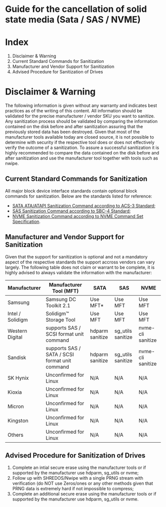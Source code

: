 ﻿# Guide for the cancellation of solid state media (Sata / SAS / NVME)

# Index
1. Disclaimer & Warning
2. Current Standard Commands for Sanitization
3. Manufacturer and Vendor Support for Sanitization
4. Advised Procedure for Sanitization of Drives

# Disclaimer & Warning
The following information is given without any warranty and indicates best practices as of the writing of this content.
All information should be validated for the precise manufacturer / vendor SKU you want to sanitize.
Any sanitization process should be validated by comparing the information contained on the disk before and after sanitization assuring that the previously stored data has been destroyed.
Given that most of the manufacturer tools available today are closed source, it is not possible to determine with security if the respective tool does or does not effectively verify the outcome of a sanitization.
To assure a successful sanitization it is highly recommended to compare the data contained on the disk before and after sanitization and use the manufacturer tool together with tools such as nwipe. 

## Current Standard Commands for Sanitization

All major block device interface standards contain optional block commands for sanitization. 
Below are the standards listed for reference: 
* [SATA ATA/ATAPI Sanitization Command according to ACS-3 Standard](https://people.freebsd.org/~imp/asiabsdcon2015/works/d2161r5-ATAATAPI_Command_Set_-_3.pdf);
* [SAS Sanitization Command according to SBC-4 Standard](https://www.t10.org/members/w_sbc4.htm);
* [NVME Sanitization Command according to NVME Command Set Specification](https://nvmexpress.org/wp-content/uploads/NVM-Express-NVM-Command-Set-Specification-Revision-1.1-2024.08.05-Ratified.pdf).

## Manufacturer and Vendor Support for Sanitization
Given that the support for sanitization is optional and not a mandatory aspect of the respective standards the support accross vendors can vary largely.
The following table does not claim or warrant to be complete, it is highly advised to always validate the information with the manufacturer:

| Manufacturer    	| Manufacturer Tool (MFT)                              	| SATA            	| SAS               	| NVME     	|
|-----------------	|------------------------------------------------------	|-----------------	|-------------------	|----------	|
| Samsung         	| Samsung DC Toolkit 2.1                               	| Use MFT*        	| Use MFT           	| Use MFT  	|
| Intel / Solidigm  | Solidigm™ Storage Tool                               	| Use MFT         	| Use MFT           	| Use MFT  	|
| Western Digital 	| supports SAS / SCSI format unit command        	    | hdparm sanitize 	| sg_utils sanitize 	| nvme-cli sanitize	|
| Sandisk         	| supports SAS / SATA / SCSI format unit command 	    | hdparm sanitize 	| sg_utils sanitize 	| nvme-cli sanitize	|
| SK Hynix        	| Unconfirmed for Linux                                	| N/A             	| N/A               	| N/A      	|
| Kioxia          	| Unconfirmed for Linux                                	| N/A             	| N/A               	| N/A      	|
| Micron          	| Unconfirmed for Linux                                	| N/A             	| N/A               	| N/A      	|
| Kingston        	| Unconfirmed for Linux                                	| N/A             	| N/A               	| N/A      	|
| Others          	| Unconfirmed for Linux                                	| N/A             	| N/A               	| N/A      	|

## Advised Procedure for Sanitization of Drives

1.  Complete an intial secure erase using the manufacturer tools or if supported by the manufacturer use hdparm, sg_utils or nvme;
2.  Follow up with SHREDOS/Nwipe with a single PRNG stream with verification (do NOT use Zeros/ones or any other methods given that PRNG data is extremely hard if not impossible to compress;
3.  Complete an additional secure erase using the manufacturer tools or if supported by the manufacturer use hdparm, sg_utils or nvme.